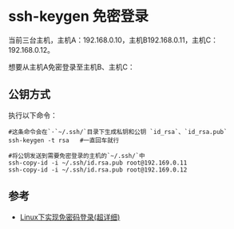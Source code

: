 # ssh-keygen 免密登录

当前三台主机，主机A：192.168.0.10，主机B192.168.0.11，主机C：192.168.0.12。

想要从主机A免密登录至主机B、主机C：

## 公钥方式

执行以下命令：

    #这条命令会在`·`~/.ssh/`目录下生成私钥和公钥 `id_rsa`、`id_rsa.pub`
    ssh-keygen -t rsa   #一直回车就行

    #将公钥发送到需要免密登录的主机的`~/.ssh/`中
    ssh-copy-id -i ~/.ssh/id.rsa.pub root@192.169.0.11
    ssh-copy-id -i ~/.ssh/id.rsa.pub root@192.169.0.12

## 参考

- [Linux下实现免密码登录(超详细)](https://www.cnblogs.com/yixue2017/p/7559970.html)
